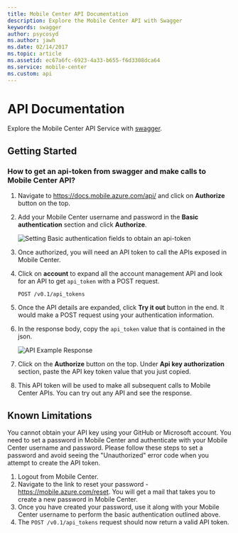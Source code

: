 ```yaml
---
title: Mobile Center API Documentation
description: Explore the Mobile Center API with Swagger
keywords: swagger
author: psycosyd
ms.author: jawh
ms.date: 02/14/2017
ms.topic: article
ms.assetid: ec67a6fc-6923-4a33-b655-f6d3308dca64
ms.service: mobile-center
ms.custom: api
---
```


# API Documentation

Explore the Mobile Center API Service with [swagger](https://docs.mobile.azure.com/api/).

## Getting Started

### How to get an api-token from swagger and make calls to Mobile Center API?
1. Navigate to https://docs.mobile.azure.com/api/ and click on **Authorize** button on the top.
2. Add your Mobile Center username and password in the **Basic authentication** section and click **Authorize**.

	![Setting Basic authentication fields to obtain an api-token](~/api-docs/images/authorization_noToken.PNG)

3. Once authorized, you will need an API token to call the APIs exposed in Mobile Center.
4. Click on **account** to expand all the account management API and look for an API  to get `api_token` with a POST request.

    `POST /v0.1/api_tokens`

5. Once the API details are expanded, click **Try it out** button in the end. It would make a POST request using your authentication information.
6. In the response body, copy the `api_token` value that is contained in the json.

	![API Example Response](~/api-docs/images/api_token_response.PNG)

7. Click on the **Authorize** button on the top. Under **Api key authorization** section, paste the API key token value that you just copied.
8. This API token will be used to make all subsequent calls to Mobile Center APIs. You can try out any API and see the response.

## Known Limitations

You cannot obtain your API key using your GitHub or Microsoft account. You need to set a password in Mobile Center and authenticate with your Mobile Center username and password. Please follow these steps to set a password and avoid seeing the "Unauthorized" error code when you attempt to create the API token.
  1. Logout from Mobile Center.
  2. Navigate to the link to reset your password - https://mobile.azure.com/reset. You will get a mail that takes you to create a new password in Mobile Center.
  3. Once you have created your password, use it along with your Mobile Center username to perform the basic authentication outlined above.
  4. The `POST /v0.1/api_tokens` request should now return a valid API token.
